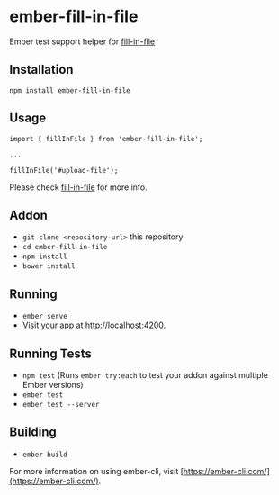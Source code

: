 # ember-fill-in-file

Ember test support helper for [fill-in-file](https://github.com/prakashchokalingam/fill-in-file)

## Installation

```
npm install ember-fill-in-file
```

## Usage

```
import { fillInFile } from 'ember-fill-in-file';

...

fillInFile('#upload-file');
```

Please check [fill-in-file](https://github.com/prakashchokalingam/fill-in-file) for more info.


## Addon

* `git clone <repository-url>` this repository
* `cd ember-fill-in-file`
* `npm install`
* `bower install`

## Running

* `ember serve`
* Visit your app at [http://localhost:4200](http://localhost:4200).

## Running Tests

* `npm test` (Runs `ember try:each` to test your addon against multiple Ember versions)
* `ember test`
* `ember test --server`

## Building

* `ember build`

For more information on using ember-cli, visit [https://ember-cli.com/](https://ember-cli.com/).

